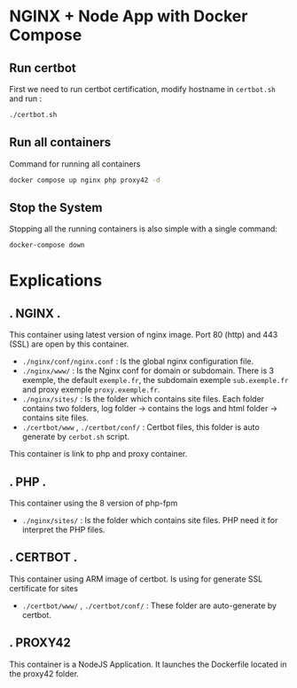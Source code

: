 # NGINX + Node App with Docker Compose

## Run certbot
First we need to run certbot certification, modify hostname in `certbot.sh`
and run :
```bash
./certbot.sh
```

## Run all containers
Command for running all containers
```bash
docker compose up nginx php proxy42 -d
```

## Stop the System
Stopping all the running containers is also simple with a single command:
```bash
docker-compose down
```

# Explications

## . NGINX .
This container using latest version of nginx image.
Port 80 (http) and 443 (SSL) are open by this container.

- `./nginx/conf/nginx.conf` : Is the global nginx configuration file.
- `./nginx/www/` : Is the Nginx conf for domain or subdomain. There is 3 exemple, the default `exemple.fr`, the subdomain exemple `sub.exemple.fr` and proxy exemple `proxy.exemple.fr`.
- `./nginx/sites/` : Is the folder which contains site files. Each folder contains two folders, log folder -> contains the logs and html folder -> contains site files.
- `./certbot/www` , `./certbot/conf/` : Certbot files, this folder is auto generate by `cerbot.sh` script.

This container is link to php and proxy container.

## . PHP .
This container using the 8 version of php-fpm

- `./nginx/sites/` : Is the folder which contains site files. PHP need it for interpret the PHP files.

## . CERTBOT .
This container using ARM image of certbot.
Is using for generate SSL certificate for sites

- `./certbot/www/` , `./certbot/conf/` : These folder are auto-generate by certbot.

## . PROXY42
This container is a NodeJS Application.
It launches the Dockerfile located in the proxy42 folder.

